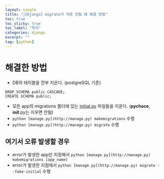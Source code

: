 ```yaml
---
layout: single
title: "📘[Django] migrate가 적용 안될 떄 해결 방법"
toc: true
toc_sticky: true
toc_label: "목차"
categories: django
excerpt: ""
tag: [python]
---
```


# 해결한 방법

- DB의 테이블을 전부 지운다. (postgreSQL 기준)

```
DROP SCHEMA public CASCADE;
CREATE SCHEMA public;
```

- 모든 app의 migrations 폴더에 있는 [initial.py](http://initial.py) 파일들을 지운다. (__pychace__, __init__.py는 지우면 안됨)
- `python [manage.py](http://manage.py) makemigrations` 수행
- `python [manage.py](http://manage.py) migrate` 수행

## 여기서 오류 발생할 경우

- error가 발생한 app만 지정해서 `python [manage.py](http://manage.py) makemigrations [app_name]`
- error가 발생한 지점에서 `python [manage.py](http://manage.py) migrate --fake-initial` 수행